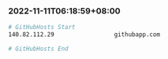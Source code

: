 
###  2022-11-11T06:18:59+08:00
```bash
# GitHubHosts Start
140.82.112.29                 githubapp.com

# GitHubHosts End

```


